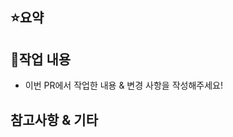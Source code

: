 ## ⭐요약
<!-- close: #이슈번호 -->
<!-- PR에 대해 간략히 설명해주세요:) -->

## 📝작업 내용
- 이번 PR에서 작업한 내용 & 변경 사항을 작성해주세요!

## 참고사항 & 기타
